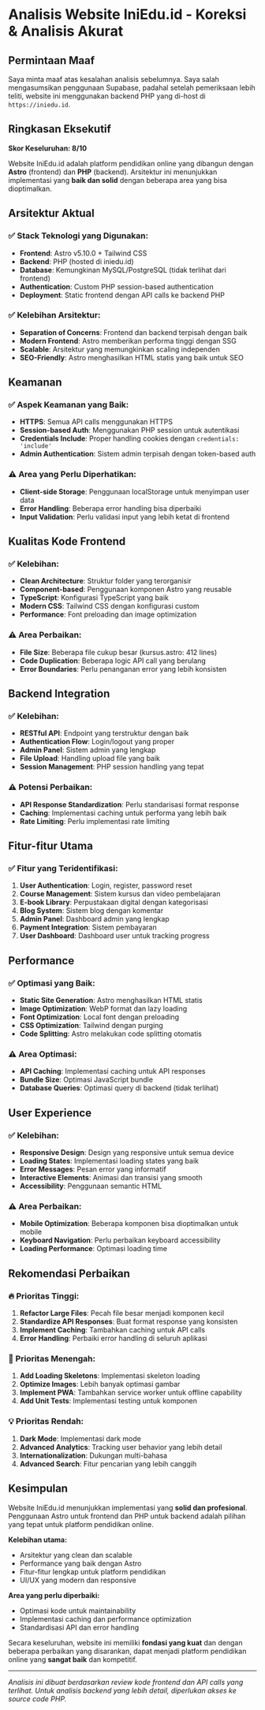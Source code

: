 # Analisis Website IniEdu.id - Koreksi & Analisis Akurat

## Permintaan Maaf
Saya minta maaf atas kesalahan analisis sebelumnya. Saya salah mengasumsikan penggunaan Supabase, padahal setelah pemeriksaan lebih teliti, website ini menggunakan backend PHP yang di-host di `https://iniedu.id`.

## Ringkasan Eksekutif
**Skor Keseluruhan: 8/10**

Website IniEdu.id adalah platform pendidikan online yang dibangun dengan **Astro** (frontend) dan **PHP** (backend). Arsitektur ini menunjukkan implementasi yang **baik dan solid** dengan beberapa area yang bisa dioptimalkan.

## Arsitektur Aktual

### ✅ Stack Teknologi yang Digunakan:
- **Frontend**: Astro v5.10.0 + Tailwind CSS
- **Backend**: PHP (hosted di iniedu.id)
- **Database**: Kemungkinan MySQL/PostgreSQL (tidak terlihat dari frontend)
- **Authentication**: Custom PHP session-based authentication
- **Deployment**: Static frontend dengan API calls ke backend PHP

### ✅ Kelebihan Arsitektur:
- **Separation of Concerns**: Frontend dan backend terpisah dengan baik
- **Modern Frontend**: Astro memberikan performa tinggi dengan SSG
- **Scalable**: Arsitektur yang memungkinkan scaling independen
- **SEO-Friendly**: Astro menghasilkan HTML statis yang baik untuk SEO

## Keamanan

### ✅ Aspek Keamanan yang Baik:
- **HTTPS**: Semua API calls menggunakan HTTPS
- **Session-based Auth**: Menggunakan PHP session untuk autentikasi
- **Credentials Include**: Proper handling cookies dengan `credentials: 'include'`
- **Admin Authentication**: Sistem admin terpisah dengan token-based auth

### ⚠️ Area yang Perlu Diperhatikan:
- **Client-side Storage**: Penggunaan localStorage untuk menyimpan user data
- **Error Handling**: Beberapa error handling bisa diperbaiki
- **Input Validation**: Perlu validasi input yang lebih ketat di frontend

## Kualitas Kode Frontend

### ✅ Kelebihan:
- **Clean Architecture**: Struktur folder yang terorganisir
- **Component-based**: Penggunaan komponen Astro yang reusable
- **TypeScript**: Konfigurasi TypeScript yang baik
- **Modern CSS**: Tailwind CSS dengan konfigurasi custom
- **Performance**: Font preloading dan image optimization

### ⚠️ Area Perbaikan:
- **File Size**: Beberapa file cukup besar (kursus.astro: 412 lines)
- **Code Duplication**: Beberapa logic API call yang berulang
- **Error Boundaries**: Perlu penanganan error yang lebih konsisten

## Backend Integration

### ✅ Kelebihan:
- **RESTful API**: Endpoint yang terstruktur dengan baik
- **Authentication Flow**: Login/logout yang proper
- **Admin Panel**: Sistem admin yang lengkap
- **File Upload**: Handling upload file yang baik
- **Session Management**: PHP session handling yang tepat

### ⚠️ Potensi Perbaikan:
- **API Response Standardization**: Perlu standarisasi format response
- **Caching**: Implementasi caching untuk performa yang lebih baik
- **Rate Limiting**: Perlu implementasi rate limiting

## Fitur-fitur Utama

### ✅ Fitur yang Teridentifikasi:
1. **User Authentication**: Login, register, password reset
2. **Course Management**: Sistem kursus dan video pembelajaran
3. **E-book Library**: Perpustakaan digital dengan kategorisasi
4. **Blog System**: Sistem blog dengan komentar
5. **Admin Panel**: Dashboard admin yang lengkap
6. **Payment Integration**: Sistem pembayaran
7. **User Dashboard**: Dashboard user untuk tracking progress

## Performance

### ✅ Optimasi yang Baik:
- **Static Site Generation**: Astro menghasilkan HTML statis
- **Image Optimization**: WebP format dan lazy loading
- **Font Optimization**: Local font dengan preloading
- **CSS Optimization**: Tailwind dengan purging
- **Code Splitting**: Astro melakukan code splitting otomatis

### ⚠️ Area Optimasi:
- **API Caching**: Implementasi caching untuk API responses
- **Bundle Size**: Optimasi JavaScript bundle
- **Database Queries**: Optimasi query di backend (tidak terlihat)

## User Experience

### ✅ Kelebihan:
- **Responsive Design**: Design yang responsive untuk semua device
- **Loading States**: Implementasi loading states yang baik
- **Error Messages**: Pesan error yang informatif
- **Interactive Elements**: Animasi dan transisi yang smooth
- **Accessibility**: Penggunaan semantic HTML

### ⚠️ Area Perbaikan:
- **Mobile Optimization**: Beberapa komponen bisa dioptimalkan untuk mobile
- **Keyboard Navigation**: Perlu perbaikan keyboard accessibility
- **Loading Performance**: Optimasi loading time

## Rekomendasi Perbaikan

### 🔥 Prioritas Tinggi:
1. **Refactor Large Files**: Pecah file besar menjadi komponen kecil
2. **Standardize API Responses**: Buat format response yang konsisten
3. **Implement Caching**: Tambahkan caching untuk API calls
4. **Error Handling**: Perbaiki error handling di seluruh aplikasi

### 🔧 Prioritas Menengah:
1. **Add Loading Skeletons**: Implementasi skeleton loading
2. **Optimize Images**: Lebih banyak optimasi gambar
3. **Implement PWA**: Tambahkan service worker untuk offline capability
4. **Add Unit Tests**: Implementasi testing untuk komponen

### 💡 Prioritas Rendah:
1. **Dark Mode**: Implementasi dark mode
2. **Advanced Analytics**: Tracking user behavior yang lebih detail
3. **Internationalization**: Dukungan multi-bahasa
4. **Advanced Search**: Fitur pencarian yang lebih canggih

## Kesimpulan

Website IniEdu.id menunjukkan implementasi yang **solid dan profesional**. Penggunaan Astro untuk frontend dan PHP untuk backend adalah pilihan yang tepat untuk platform pendidikan online. 

**Kelebihan utama:**
- Arsitektur yang clean dan scalable
- Performance yang baik dengan Astro
- Fitur-fitur lengkap untuk platform pendidikan
- UI/UX yang modern dan responsive

**Area yang perlu diperbaiki:**
- Optimasi kode untuk maintainability
- Implementasi caching dan performance optimization
- Standardisasi API dan error handling

Secara keseluruhan, website ini memiliki **fondasi yang kuat** dan dengan beberapa perbaikan yang disarankan, dapat menjadi platform pendidikan online yang **sangat baik** dan kompetitif.

---

*Analisis ini dibuat berdasarkan review kode frontend dan API calls yang terlihat. Untuk analisis backend yang lebih detail, diperlukan akses ke source code PHP.*